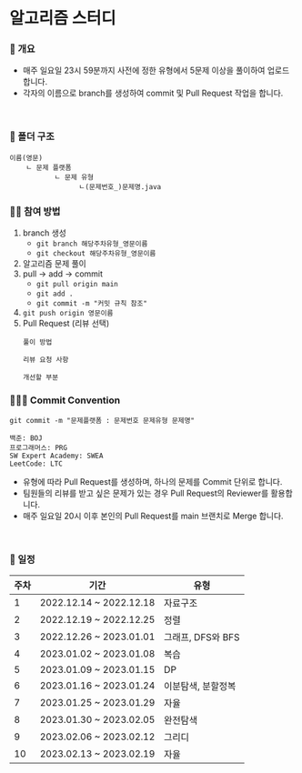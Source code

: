 <br/>

# 알고리즘 스터디

### 🌟 개요
* 매주 일요일 23시 59분까지 사전에 정한 유형에서 5문제 이상을 풀이하여 업로드 합니다.
* 각자의 이름으로 branch를 생성하여 commit 및 Pull Request 작업을 합니다.

<br/>

### 📁 폴더 구조
```
이름(영문)
    ㄴ 문제 플랫폼
           ㄴ 문제 유형
                 ㄴ(문제번호_)문제명.java
```

### 🧑‍💻 참여 방법
1. branch 생성
    * `git branch 해당주차유형_영문이름`
    * `git checkout 해당주차유형_영문이름`
2. 알고리즘 문제 풀이
3. pull → add → commit
    * `git pull origin main`
    * `git add .`
    * `git commit -m "커밋 규칙 참조"`
4. `git push origin 영문이름`
5. Pull Request (리뷰 선택)
    ```
    풀이 방법

    리뷰 요청 사항

    개선할 부분
    ```
    
### 🧑‍🤝‍🧑 Commit Convention
```
git commit -m "문제플랫폼 : 문제번호 문제유형 문제명"
```
```
백준: BOJ
프로그래머스: PRG
SW Expert Academy: SWEA
LeetCode: LTC
```
* 유형에 따라 Pull Request를 생성하며, 하나의 문제를 Commit 단위로 합니다.
* 팀원들의 리뷰를 받고 싶은 문제가 있는 경우 Pull Request의 Reviewer를 활용합니다.
* 매주 일요일 20시 이후 본인의 Pull Request를 main 브랜치로 Merge 합니다.
<br/>

### 📅 일정
| 주차                          | 기간                          | 유형                        |
| ----------------------------- | ----------------------------- | -------------------------- |
| 1                              | 2022.12.14 ~ 2022.12.18       | 자료구조                   |
| 2                              | 2022.12.19 ~ 2022.12.25       | 정렬                       |
| 3                              | 2022.12.26 ~ 2023.01.01       | 그래프, DFS와 BFS          |
| 4                              | 2023.01.02 ~ 2023.01.08       | 복습                       |
| 5                              | 2023.01.09 ~ 2023.01.15       | DP                         |
| 6                              | 2023.01.16 ~ 2023.01.24       | 이분탐색, 분할정복          |
| 7                              | 2023.01.25 ~ 2023.01.29       | 자율                       |
| 8                              | 2023.01.30 ~ 2023.02.05       | 완전탐색                   |
| 9                              | 2023.02.06 ~ 2023.02.12       | 그리디                     |
| 10                             | 2023.02.13 ~ 2023.02.19       | 자율                      |
